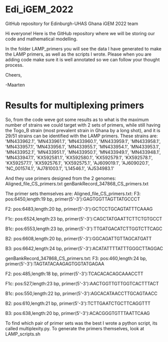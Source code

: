 # Edi_iGEM_2022
GitHub repository for Edinburgh-UHAS Ghana iGEM 2022 team

Hi everyone! Here is the GitHub repository where we will be storing our code and mathematical modelling.

In the folder LAMP_primers you will see the data I have generated to make the LAMP primers, as well as the scripts I wrote.
Please when you are adding code make sure it is well annotated so we can follow your thought process.

Cheers,

-Maarten


# Results for multiplexing primers
So, from the code weve got some results as to what is the maximum number of strains we could target with 2 sets of primers, while still having the Togo_B strain (most prevalent strain in Ghana by a long shot), and it is 29/51 strains can be identified with the LAMP primers. These strains are:
'MN433962.1', 'MN433961.1', 'MN433960.1', 'MN433959.1', 'MN433958.1', 'MN433957.1', 'MN433956.1', 'MN433955.1', 'MN433954.1', 'MN433953.1', 'MN433952.1', 'MN433951.1', 'MN433950.1', 'MN433949.1', 'MN433948.1', 'MN433947.1', 'KX592581.1', 'KX592580.1', 'KX592579.1', 'KX592578.1', 'KX592577.1', 'KX592576.1', 'KX592575.1', 'AJ609019.1', 'AJ609020.1', 'NC_001574.1', 'AJ781003.1', 'L14546.1', 'AJ534983.1'

And they use primers designed from the 2 genomes:
Aligned_file_CS_primers.txt
genBankRecord_347868_CS_primers.txt

The primer sets themselves are:
Aligned_file_CS_primers.txt:
  F3: pos:6450,length:19 bp, primer(5'-3'):GAGTGGTTAGTTATGCCCT
  
  F2: pos:6483,length:20 bp, primer(5'-3'):GCTCCTGCAGTATTTCAAAG
  
  F1c: pos:6524,length:23 bp, primer(5'-3'):CAGCTATGAATTCTTCTGTGCCT
  
  B1c: pos:6553,length:23 bp, primer(5'-3'):TTGATGACATCTTGGTCTTCAGC
  
  B2: pos:6608,length:20 bp, primer(5'-3'):GGCAGATTGTTAGCATGATT
  
  B3: pos:6642,length:24 bp, primer(5'-3'):ACATATTTTATTTGGGCTTAGGAC

genBankRecord_347868_CS_primers.txt:
  F3: pos:460,length:24 bp, primer(5'-3'):TAGTATACAAGAGTGGTATGAGAA
  
  F2: pos:485,length:18 bp, primer(5'-3'):TCACACACAGCAAACCTT
  
  F1c: pos:527,length:23 bp, primer(5'-3'):AACTGGTTGTTGGTCACTTTACT
  
  B1c: pos:550,length:22 bp, primer(5'-3'):AGCACATAACCTTGCAGTAACC
  
  B2: pos:610,length:21 bp, primer(5'-3'):TCTTGAATCTGCTTCAGGTTT
  
  B3: pos:638,length:20 bp, primer(5'-3'):ACACGGGTGTTTAATTCAAG
  
To find which pair of primer sets was the best I wrote a python script, its called multiplexity.py. To generate the primers themselves, look at LAMP_scripts.sh
